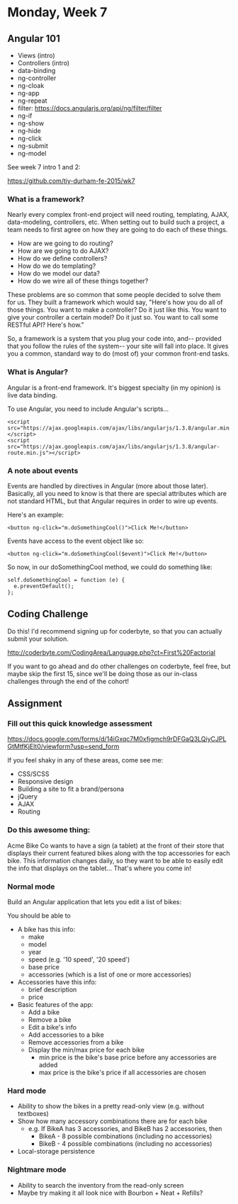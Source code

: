 # Monday, Week 7

## Angular 101

- Views (intro)
- Controllers (intro)
- data-binding
- ng-controller
- ng-cloak
- ng-app
- ng-repeat
- filter: https://docs.angularjs.org/api/ng/filter/filter
- ng-if
- ng-show
- ng-hide
- ng-click
- ng-submit
- ng-model

See week 7 intro 1 and 2:

https://github.com/tiy-durham-fe-2015/wk7

### What is a framework?

Nearly every complex front-end project will need routing, templating, AJAX,
data-modeling, controllers, etc. When setting out to build such a project,
a team needs to first agree on how they are going to do each of these things.

- How are we going to do routing?
- How are we going to do AJAX?
- How do we define controllers?
- How do we do templating?
- How do we model our data?
- How do we wire all of these things together?

These problems are so common that some people decided to solve them for us.
They built a framework which would say, "Here's how you do all of those
things. You want to make a controller? Do it just like this. You want to
give your controller a certain model? Do it just so. You want to call some
RESTful API? Here's how."

So, a framework is a system that you plug your code into, and-- provided
that you follow the rules of the system-- your site will fall into place.
It gives you a common, standard way to do (most of) your common front-end
tasks.

### What is Angular?

Angular is a front-end framework. It's biggest specialty (in my opinion) is
live data binding.

To use Angular, you need to include Angular's scripts...

    <script src="https://ajax.googleapis.com/ajax/libs/angularjs/1.3.8/angular.min.js"></script>
    <script src="https://ajax.googleapis.com/ajax/libs/angularjs/1.3.8/angular-route.min.js"></script>

### A note about events

Events are handled by directives in Angular (more about those later). Basically,
all you need to know is that there are special attributes which are not
standard HTML, but that Angular requires in order to wire up events.

Here's an example:

    <button ng-click="m.doSomethingCool()">Click Me!</button>

Events have access to the event object like so:

    <button ng-click="m.doSomethingCool($event)">Click Me!</button>

So now, in our doSomethingCool method, we could do something like:

    self.doSomethingCool = function (e) {
      e.preventDefault();
    };

## Coding Challenge

Do this! I'd recommend signing up for coderbyte, so that you can actually
submit your solution.

http://coderbyte.com/CodingArea/Language.php?ct=First%20Factorial

If you want to go ahead and do other challenges on coderbyte, feel free,
but maybe skip the first 15, since we'll be doing those as our in-class
challenges through the end of the cohort!

## Assignment

### Fill out this quick knowledge assessment

https://docs.google.com/forms/d/14iGxqc7M0xfjgmch9rDFGaQ3LQiyCJPLGtMtfKjElt0/viewform?usp=send_form

If you feel shaky in any of these areas, come see me:

- CSS/SCSS
- Responsive design
- Building a site to fit a brand/persona
- jQuery
- AJAX
- Routing

### Do this awesome thing:

Acme Bike Co wants to have a sign (a tablet) at the front of their store that
displays their current featured bikes along with the top accessories for each
bike. This information changes daily, so they want to be able to easily edit
the info that displays on the tablet... That's where you come in!

### Normal mode

Build an Angular application that lets you edit a list of bikes:

You should be able to

- A bike has this info:
  - make
  - model
  - year
  - speed (e.g. '10 speed', '20 speed')
  - base price
  - accessories (which is a list of one or more accessories)
- Accessories have this info:
  - brief description
  - price
- Basic features of the app:
  - Add a bike
  - Remove a bike
  - Edit a bike's info
  - Add accessories to a bike
  - Remove accessories from a bike
  - Display the min/max price for each bike
    - min price is the bike's base price before any accessories are added
    - max price is the bike's price if all accessories are chosen

### Hard mode

- Ability to show the bikes in a pretty read-only view (e.g. without textboxes)
- Show how many accessory combinations there are for each bike
  - e.g. If BikeA has 3 accessories, and BikeB has 2 accessories, then
    - BikeA - 8 possible combinations (including no accessories)
    - BikeB - 4 possible combinations (including no accessories)
- Local-storage persistence

### Nightmare mode

- Ability to search the inventory from the read-only screen
- Maybe try making it all look nice with Bourbon + Neat + Refills?
